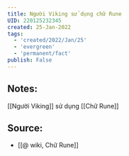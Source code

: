 ```yaml
---
title: Người Viking sử dụng chữ Rune
UID: 220125232345
created: 25-Jan-2022
tags:
  - 'created/2022/Jan/25'
  - 'evergreen'
  - 'permanent/fact'
publish: False
---
```

## Notes:
[[Người Viking]] sử dụng [[Chữ Rune]]

## Source:
- [[@ wiki, Chữ Rune]]


